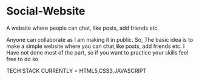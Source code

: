 # Social-Website
A website where people can chat, like posts, add friends etc.

Anyone can collaborate as I am making it in public.
So, The basic idea is to make a simple website where you can chat,like posts, add friends etc.
I Have not done most of the part, so if you want to practice your skills feel free to do so

TECH STACK CURRENTLY = HTML5,CSS3,JAVASCRIPT
